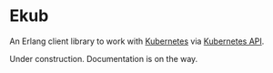 # Ekub

An Erlang client library to work with [Kubernetes] via [Kubernetes API].

Under construction.
Documentation is on the way.

<!-- Links -->

[Kubernetes]: https://kubernetes.io
[Kubernetes API]: https://kubernetes.io/docs/reference

